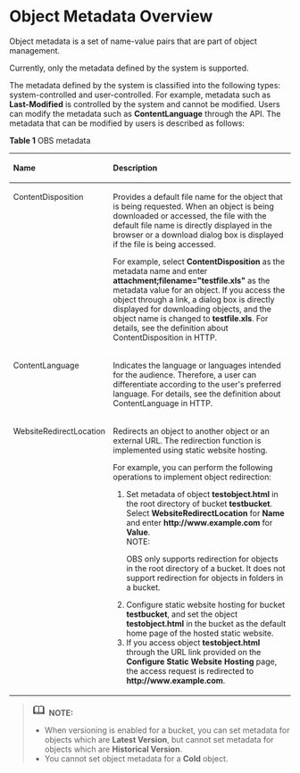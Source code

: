 # Object Metadata Overview<a name="en-us_topic_0049066876"></a>

Object metadata is a set of name-value pairs that are part of object management.

Currently, only the metadata defined by the system is supported.

The metadata defined by the system is classified into the following types: system-controlled and user-controlled. For example, metadata such as  **Last-Modified**  is controlled by the system and cannot be modified. Users can modify the metadata such as  **ContentLanguage**  through the API. The metadata that can be modified by users is described as follows:

**Table  1**  OBS metadata

<a name="table63362710151941"></a>
<table><thead align="left"><tr id="r40d16ee062c8406e9b4bfa133383394b"><th class="cellrowborder" valign="top" width="34.589999999999996%" id="mcps1.2.3.1.1"><p id="a5bcb1f27f2e6434482cec614651aa348"><a name="a5bcb1f27f2e6434482cec614651aa348"></a><a name="a5bcb1f27f2e6434482cec614651aa348"></a>Name</p>
</th>
<th class="cellrowborder" valign="top" width="65.41%" id="mcps1.2.3.1.2"><p id="a1298648fc238467db505e62d55dce601"><a name="a1298648fc238467db505e62d55dce601"></a><a name="a1298648fc238467db505e62d55dce601"></a>Description</p>
</th>
</tr>
</thead>
<tbody><tr id="raeaa496cd5104fc7993613258270efa7"><td class="cellrowborder" valign="top" width="34.589999999999996%" headers="mcps1.2.3.1.1 "><p id="a0372510a577b45d3bd87af2da191354b"><a name="a0372510a577b45d3bd87af2da191354b"></a><a name="a0372510a577b45d3bd87af2da191354b"></a>ContentDisposition</p>
</td>
<td class="cellrowborder" valign="top" width="65.41%" headers="mcps1.2.3.1.2 "><p id="ad2074dcb13754e11b486bc520171189d"><a name="ad2074dcb13754e11b486bc520171189d"></a><a name="ad2074dcb13754e11b486bc520171189d"></a>Provides a default file name for the object that is being requested. When an object is being downloaded or accessed, the file with the default file name is directly displayed in the browser or a download dialog box is displayed if the file is being accessed.</p>
<p id="ac05b69907c674bcab5c4494f2ebb3afe"><a name="ac05b69907c674bcab5c4494f2ebb3afe"></a><a name="ac05b69907c674bcab5c4494f2ebb3afe"></a>For example, select <strong id="b9579115015416"><a name="b9579115015416"></a><a name="b9579115015416"></a>ContentDisposition</strong> as the metadata name and enter <strong id="b1758125011547"><a name="b1758125011547"></a><a name="b1758125011547"></a>attachment;filename="testfile.xls"</strong> as the metadata value for an object. If you access the object through a link, a dialog box is directly displayed for downloading objects, and the object name is changed to <strong id="b165831750105419"><a name="b165831750105419"></a><a name="b165831750105419"></a>testfile.xls</strong>. For details, see the definition about ContentDisposition in HTTP.</p>
</td>
</tr>
<tr id="r01c36a4b317a461293129ce020122bbe"><td class="cellrowborder" valign="top" width="34.589999999999996%" headers="mcps1.2.3.1.1 "><p id="en-us_topic_0047496338_p746994151941"><a name="en-us_topic_0047496338_p746994151941"></a><a name="en-us_topic_0047496338_p746994151941"></a>ContentLanguage</p>
</td>
<td class="cellrowborder" valign="top" width="65.41%" headers="mcps1.2.3.1.2 "><p id="p1366173895810"><a name="p1366173895810"></a><a name="p1366173895810"></a>Indicates the language or languages intended for the audience. Therefore, a user can differentiate according to the user's preferred language. For details, see the definition about ContentLanguage in HTTP.</p>
</td>
</tr>
<tr id="r168517bc0acb475fb3e6f23add45cf70"><td class="cellrowborder" valign="top" width="34.589999999999996%" headers="mcps1.2.3.1.1 "><p id="a4aa323a101b640fe87e364b6212b51ce"><a name="a4aa323a101b640fe87e364b6212b51ce"></a><a name="a4aa323a101b640fe87e364b6212b51ce"></a>WebsiteRedirectLocation</p>
</td>
<td class="cellrowborder" valign="top" width="65.41%" headers="mcps1.2.3.1.2 "><p id="en-us_topic_0047496338_p297677011524"><a name="en-us_topic_0047496338_p297677011524"></a><a name="en-us_topic_0047496338_p297677011524"></a>Redirects an object to another object or an external URL. The redirection function is implemented using static website hosting.</p>
<p id="p293004410328"><a name="p293004410328"></a><a name="p293004410328"></a>For example, you can perform the following operations to implement object redirection:</p>
<a name="ol64035022103214"></a><a name="ol64035022103214"></a><ol id="ol64035022103214"><li>Set metadata of object <strong id="b3403178165515"><a name="b3403178165515"></a><a name="b3403178165515"></a>testobject.html</strong> in the root directory of bucket <strong id="b144046825515"><a name="b144046825515"></a><a name="b144046825515"></a>testbucket</strong>. Select <strong id="b18405585550"><a name="b18405585550"></a><a name="b18405585550"></a>WebsiteRedirectLocation</strong> for <strong id="b54061586550"><a name="b54061586550"></a><a name="b54061586550"></a>Name</strong> and enter <strong id="b18407128155519"><a name="b18407128155519"></a><a name="b18407128155519"></a>http://www.example.com</strong> for <strong id="b34091884557"><a name="b34091884557"></a><a name="b34091884557"></a>Value</strong>.<div class="note" id="note66951730103627"><a name="note66951730103627"></a><a name="note66951730103627"></a><span class="notetitle"> NOTE: </span><div class="notebody"><p id="p65694662103627"><a name="p65694662103627"></a><a name="p65694662103627"></a>OBS only supports redirection for objects in the root directory of a bucket. It does not support redirection for objects in folders in a bucket.</p>
</div></div>
</li><li>Configure static website hosting for bucket <strong id="b20224317114715"><a name="b20224317114715"></a><a name="b20224317114715"></a>testbucket</strong>, and set the object <strong id="b4226191704715"><a name="b4226191704715"></a><a name="b4226191704715"></a>testobject.html</strong> in the bucket as the default home page of the hosted static website.</li><li>If you access object <strong id="b537162135512"><a name="b537162135512"></a><a name="b537162135512"></a>testobject.html</strong> through the URL link provided on the <strong id="b1337312105510"><a name="b1337312105510"></a><a name="b1337312105510"></a>Configure Static Website Hosting</strong> page, the access request is redirected to <strong id="b1437682125516"><a name="b1437682125516"></a><a name="b1437682125516"></a>http://www.example.com</strong>.</li></ol>
</td>
</tr>
</tbody>
</table>

>![](public_sys-resources/icon-note.gif) **NOTE:**   
>-   When versioning is enabled for a bucket, you can set metadata for objects which are  **Latest Version**, but cannot set metadata for objects which are  **Historical Version**.  
>-   You cannot set object metadata for a  **Cold**  object.  

